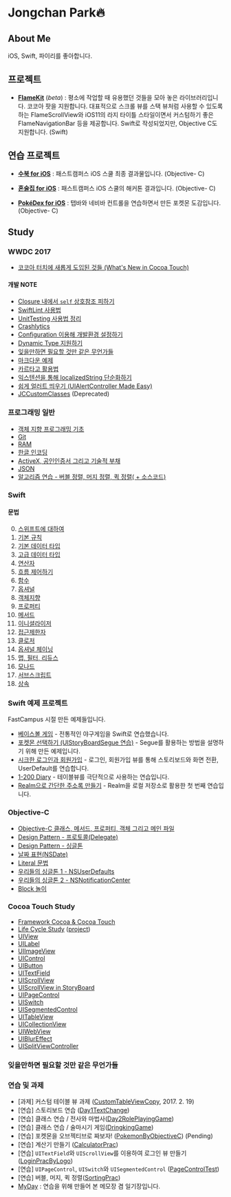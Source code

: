 # Jongchan Park🔥

## About Me
iOS, Swift, 파이리를 좋아합니다.

## 프로젝트

- [**FlameKit**](https://github.com/draupnir45/FlameKit) (*beta*) : 평소에 작업할 때 유용했던 것들을 모아 놓은 라이브러리입니다. 코코아 팟을 지원합니다. 대표적으로 스크롤 뷰를 스택 뷰처럼 사용할 수 있도록 하는 FlameScrollView와 iOS11의 라지 타이틀 스타일이면서 커스텀하기 좋은 FlameNavigationBar 등을 제공합니다. Swift로 작성되었지만, Objective C도 지원합니다. (Swift)

## 연습 프로젝트

- [**수북 for iOS**](https://github.com/draupnir45/SooBook_iOS) : 패스트캠퍼스 iOS 스쿨 최종 결과물입니다. (Objective- C)

- [**혼술집 for iOS**](https://github.com/draupnir45/honsulzip) : 패스트캠퍼스 iOS 스쿨의 해커톤 결과입니다. (Objective- C)

- [**PokéDex for iOS**](https://github.com/draupnir45/Poke-dex) : 탭바와 네비바 컨트롤을 연습하면서 만든 포켓몬 도감입니다. (Objective- C)



## Study

### WWDC 2017
- [코코아 터치에 새롭게 도입된 것들 (What's New in Cocoa Touch)](Swift_learning/New_In_Cocoa_Touch_2017.md)

#### 개발 NOTE
- [Closure 내에서 `self` 상호참조 피하기](Swift_learning/Avoid_Retain_Cycle_in_Closure.md)
- [SwiftLint 사용법](Swift_learning/SwiftLint.md)
- [UnitTesting 사용법 정리](Swift_learning/UnitTesting.md)
- [Crashlytics](Swift_learning/Crashlytics_with_Fabric.md)
- [Configuration 이용해 개발환경 설정하기](Swift_learning/Environment_Setting_with_Configuration.md)
- [Dynamic Type 지원하기](Swift_learning/DynamicTypeForAccessibility.md)
- [잊을만하면 필요할 것만 같은 무언가들](ObjectiveC_learning/RememberTheCode.md)
- [마크다운 예제](ObjectiveC_learning/MarkdownSample/sample.md)
- [카르타고 활용법](learning/Carthage_usage.md)
- [익스텐션을 통해 localizedString 단순화하기](Swift_learning/SimplifyLocalizedString.md)
- [쉽게 얼러트 띄우기 (UIAlertController Made Easy)](Swift_learning/UIAlertController_made_easy.md)
- [JCCustomClasses](ObjectiveC_projects/JCCustomClasses) (Deprecated)

### 프로그래밍 일반
- [객체 지향 프로그래밍 기초](ObjectiveC_learning/Object-Oriented%20Programming.md)
- [Git](ObjectiveC_learning/AboutGit.md)
- [RAM](ObjectiveC_learning/RAM.md)
- [한글 인코딩](ObjectiveC_learning/EncodingHangeul.md)
- [ActiveX, 공인인증서 그리고 기술적 부채](ObjectiveC_learning/ActiveX&TechnicalDept.md)
- [JSON](ObjectiveC_learning/JSON.md)
- [알고리즘 연습 - 버블 정렬, 머지 정렬, 퀵 정렬( + 소스코드)](ObjectiveC_learning/sorts.md)

### Swift

#### 문법
0. [스위프트에 대하여](Swift_learning/0_AboutSwift.md)
1. [기본 규칙](Swift_learning/1_LetAndVar.md)
2. [기본 데이터 타입](Swift_learning/2_BasicDataTypes.md)
3. [고급 데이터 타입](Swift_learning/3_WeirdDataTypes.md)
4. [연산자](Swift_learning/4_Operator.md)
5. [흐름 제어하기](Swift_learning/5_ControlFlow.md)
6. [함수](Swift_learning/6_Functions.md)
7. [옵셔널](Swift_learning/7_optional.md)
8. [객체지향](Swift_learning/8_ObjectOrientedProgramming.md)
9. [프로퍼티](Swift_learning/9_Property.md)
10. [메서드](Swift_learning/10_Methods.md)
11. [이니셜라이저](Swift_learning/11_Initializer.md)
12. [접근제한자](Swift_learning/12_AccessControl.md)
13. [클로저](Swift_learning/13_Closure.md)
14. [옵셔널 체이닝](Swift_learning/14_OptionalChaining.md)
15. [맵, 필터, 리듀스](Swift_learning/15_MapFilterReduce.md)
16. [모나드](Swift_learning/16_Monad.md)
17. [서브스크립트](Swift_learning/17_Subscript.md)
18. [상속](Swift_learning/18_Inheritance.md)

### Swift 예제 프로젝트
FastCampus 시절 만든 예제들입니다.

- [베이스볼 게임](Swift_projects/BaseBallGame) - 전통적인 야구게임을 Swift로 연습했습니다. 
- [포켓몬 선택하기 (UIStoryBoardSegue 연습)](Swift_projects/PokemonSelect) - Segue를 활용하는 방법을 설명하기 위해 만든 예제입니다.
- [시크한 로그인과 회원가입](Swift_projects/LoginSignUpPractice) - 로그인, 회원가입 뷰를 통해 스토리보드와 화면 전환, UserDefault를 연습합니다.
- [1-200 Diary](Swift_projects/OneTwoHundredDiary) - 테이블뷰를 극단적으로 사용하는 연습입니다.
- [Realm으로 간단한 주소록 만들기](Swift_projects/RealmCarthagePractice) - Realm을 로컬 저장소로 활용한 첫 번째 연습입니다.


### Objective-C

- [Objective-C 클래스, 메서드, 프로퍼티, 객체 그리고 메인 파일](ObjectiveC_learning/Objective_C_method_property_and_mainfile.md)
- [Design Pattern - 프로토콜(Delegate)](ObjectiveC_learning/FreakinDelegate.md)
- [Design Pattern - 싱글톤](ObjectiveC_learning/Singleton.md)
- [날짜 표현(NSDate)](ObjectiveC_learning/NSDate.md)
- [Literal 문법](ObjectiveC_learning/LiteralSyntaxes.md)
- [우리들의 싱글톤 1 - NSUserDefaults](ObjectiveC_learning/NSUserDefaults.md)
- [우리들의 싱글톤 2 - NSNotificationCenter](ObjectiveC_learning/NSNotificationCenter.md)
- [Block 놀이](ObjectiveC_learning/Block.md)

### Cocoa Touch Study
- [Framework Cocoa & Cocoa Touch](ObjectiveC_learning/AboutCocoa.md)
- [Life Cycle Study](UIKit_learning/AppViewLifeCycle.md) ([project](UIKit_learning/LifeCycle))
- [UIView](UIKit_learning/UIView.md)
- [UILabel](UIKit_learning/UILabel.md)
- [UIImageView](UIKit_learning/UIImageView.md)
- [UIControl](UIKit_learning/UIControl.md)
- [UIButton](UIKit_learning/UIButton.md)
- [UITextField](UIKit_learning/UITextField.md)
- [UIScrollView](UIKit_learning/UIScrollView.md)
- [UIScrollView in StoryBoard](ObjectiveC_projects/FreakinAutoLayoutPrac)
- [UIPageControl](UIKit_learning/UIPageControl.md)
- [UISwitch](UIKit_learning/UISwitch.md)
- [UISegmentedControl](UIKit_learning/UISegmentedControl.md)
- [UITableView](UIKit_learning/UITableViewLog.md)
- [UICollectionView](UIKit_learning/UICollectionView.md)
- [UIWebView](UIKit_learning/UIWebView.md)
- [UIBlurEffect](UIKit_learning/UIBlurEffect.md)
- [UISplitViewController](UIKit_learning/BasicSplitViewControllerPractice/BasicSplitViewControllerPractice.md)

### 잊을만하면 필요할 것만 같은 무언가들


### 연습 및 과제

- [과제] 커스텀 테이블 뷰 과제 ([CustomTableViewCopy](ObjectiveC_projects/CustomTableViewCopy), 2017. 2. 19)
- [연습] 스토리보드 연습 ([Day1TextChange](ObjectiveC_projects/Day1TextChange))
- [연습] 클래스 연습 / 전사와 마법사([Day2RolePlayingGame](ObjectiveC_projects/Day2RolePlayingGame))
- [연습] 클래스 연습 / 술마시기 게임([DringkingGame](ObjectiveC_projects/DringkingGame))
- [연습] 포켓몬을 오브젝티브로 짜보자! ([PokemonByObjectiveC](ObjectiveC_projects/PokemonByObjectiveC)) (Pending)
- [연습] 계산기 만들기 ([CalculatorPrac](ObjectiveC_projects/CalculatorPrac))
- [연습] `UITextField`와 `UIScrollView`를 이용하여 로그인 뷰 만들기 ([LoginPracByLogo](ObjectiveC_projects/LoginPracByLogo))
- [연습] `UIPageControl`, `UISwitch`와 `UISegmentedControl` ([PageControlTest](ObjectiveC_projects/PageControlTest))
- [연습] 버블, 머지, 퀵 정렬([SortingPrac](ObjectiveC_projects/SortingPrac))
- [MyDay](ObjectiveC_projects/MyDayApp) : 연습을 위해 만들어 본 메모장 겸 일기장입니다.
